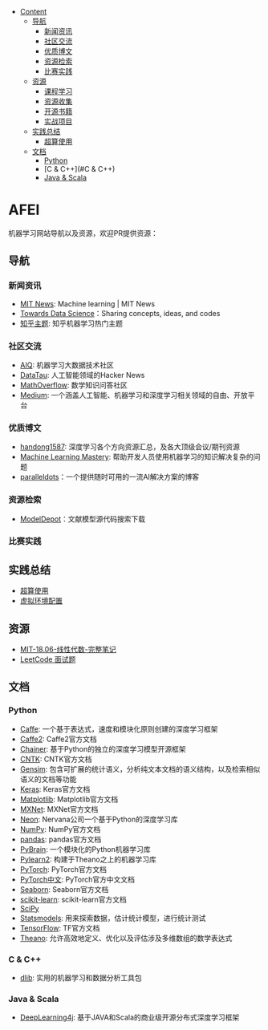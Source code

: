 
* [Content](#AFEI)
    * [导航](#导航)
        * [新闻资讯](#新闻资讯)
        * [社区交流](#社区交流)
        * [优质博文](#优质博文)
        * [资源检索](#资源检索)
        * [比赛实践](#比赛实践)
    * [资源](#资源)
        * [课程学习](#课程学习)
        * [资源收集](#资源收集)
        * [开源书籍](#开源书籍)
        * [实战项目](#实战项目)
    * [实践总结](#实践总结)
        * [超算使用](#超算使用)
    * [文档](#文档)
        * [Python](#python)
        * [C & C++](#C & C++)
        * [Java & Scala](#java-scala)

# AFEI
机器学习网站导航以及资源，欢迎PR提供资源：

## 导航

### 新闻资讯

- [MIT News](http://news.mit.edu/topic/machine-learning?from=www.mlhub123.com): Machine learning | MIT News
- [Towards Data Science](https://towardsdatascience.com/)：Sharing concepts, ideas, and codes
- [知乎主题](https://www.zhihu.com/topic/19559450/hot?from=www.mlhub123.com): 知乎机器学习热门主题

### 社区交流

- [AIQ](http://www.6aiq.com/?from=www.mlhub123.com): 机器学习大数据技术社区
- [DataTau](https://www.datatau.com?from=www.mlhub123.com): 人工智能领域的Hacker News
- [MathOverflow](https://mathoverflow.net?from=www.mlhub123.com): 数学知识问答社区
- [Medium](https://medium.com/): 一个涵盖人工智能、机器学习和深度学习相关领域的自由、开放平台

### 优质博文

- [handong1587](https://handong1587.github.io/): 深度学习各个方向资源汇总，及各大顶级会议/期刊资源
- [Machine Learning Mastery](https://machinelearningmastery.com/blog?from=www.mlhub123.com): 帮助开发人员使用机器学习的知识解决复杂的问题
- [paralleldots](https://blog.paralleldots.com/)：一个提供随时可用的一流AI解决方案的博客

### 资源检索

- [ModelDepot](https://modeldepot.io/search)：文献模型源代码搜索下载

### 比赛实践

## 实践总结

- [超算使用](https://github.com/DownStone/DownStone.github.io/blob/master/%E8%B6%85%E7%AE%97%E4%BD%BF%E7%94%A8.md)
- [虚拟环境配置]()

## 资源

- [MIT-18.06-线性代数-完整笔记](https://linalg.apachecn.org/)
- [LeetCode 面试题](https://github.com/jiangzhonglian/LeetCode)

## 文档

### Python

- [Caffe](http://caffe.berkeleyvision.org/): 一个基于表达式，速度和模块化原则创建的深度学习框架
- [Caffe2](https://caffe2.ai/docs/getting-started.html?platform=windows&configuration=compile): Caffe2官方文档
- [Chainer](https://docs.chainer.org/en/stable/): 基于Python的独立的深度学习模型开源框架
- [CNTK](https://docs.microsoft.com/en-us/cognitive-toolkit/): CNTK官方文档
- [Gensim](https://radimrehurek.com/gensim/index.html): 包含可扩展的统计语义，分析纯文本文档的语义结构，以及检索相似语义的文档等功能
- [Keras](https://keras.io/): Keras官方文档
- [Matplotlib](https://matplotlib.org/tutorials/index.html): Matplotlib官方文档
- [MXNet](http://mxnet.incubator.apache.org/tutorials/index.html): MXNet官方文档
- [Neon](http://neon.nervanasys.com/index.html/): Nervana公司一个基于Python的深度学习库
- [NumPy](http://www.numpy.org/): NumPy官方文档
- [pandas](http://pandas.pydata.org/pandas-docs/stable/): pandas官方文档
- [PyBrain](http://pybrain.org/docs/): 一个模块化的Python机器学习库
- [Pylearn2](http://deeplearning.net/software/pylearn2/): 构建于Theano之上的机器学习库
- [PyTorch](https://pytorch.org/tutorials/): PyTorch官方文档
- [PyTorch中文](https://pytorch.apachecn.org/): PyTorch官方中文文档
- [Seaborn](https://seaborn.pydata.org/): Seaborn官方文档
- [scikit-learn](http://scikit-learn.org/stable/documentation.html): scikit-learn官方文档
- [SciPy](https://scipy.org/)
- [Statsmodels](http://www.statsmodels.org/stable/index.html): 用来探索数据，估计统计模型，进行统计测试
- [TensorFlow](https://www.tensorflow.org/tutorials/): TF官方文档
- [Theano](http://deeplearning.net/software/theano/): 允许高效地定义、优化以及评估涉及多维数组的数学表达式

### C & C++
- [dlib](http://dlib.net): 实用的机器学习和数据分析工具包

### Java & Scala

- [DeepLearning4j](https://deeplearning4j.org/): 基于JAVA和Scala的商业级开源分布式深度学习框架
